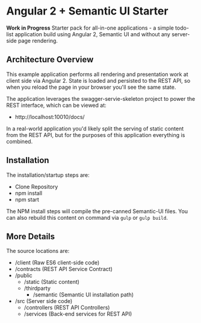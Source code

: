 # Angular 2 + Semantic UI Starter

__Work in Progress__
Starter pack for all-in-one applications - a simple todo-list application
build using Angular 2, Semantic UI and without any server-side page rendering.

## Architecture Overview
This example application performs all rendering and presentation work at
client side via Angular 2. State is loaded and persisted to the REST API,
so when you reload the page in your browser you'll see the same state.

The application leverages the swagger-servie-skeleton project to power the
REST interface, which can be viewed at:

  - http://localhost:10010/docs/


In a real-world application you'd likely split the serving of static
content from the REST API, but for the purposes of this application
everything is combined.

## Installation
The installation/startup steps are:

  - Clone Repository
  - npm install
  - npm start

The NPM install steps will compile the pre-canned Semantic-UI files. You
can also rebuild this content on command via `gulp` or `gulp build`.

## More Details
The source locations are:

 - /client (Raw ES6 client-side code)
 - /contracts (REST API Service Contract)
 - /public
    - /static (Static content)
    - /thirdparty
        - /semantic (Semantic UI installation path)
 - /src (Server side code)
    - /controllers (REST API Controllers)
    - /services (Back-end services for REST API)
    